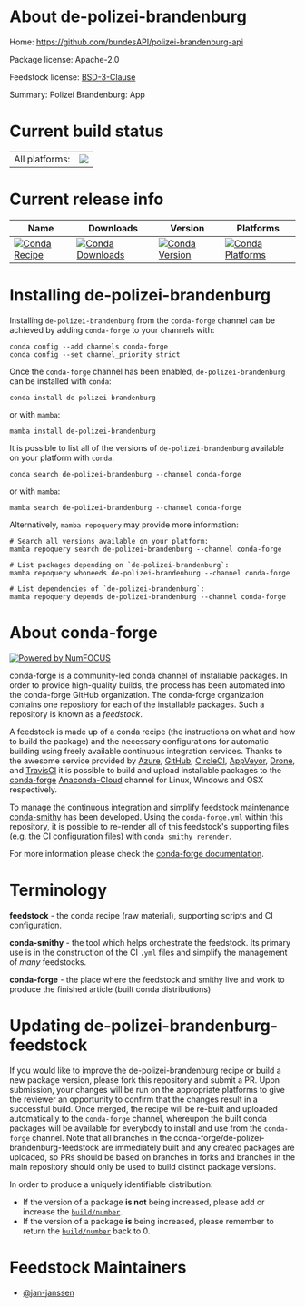 About de-polizei-brandenburg
============================

Home: https://github.com/bundesAPI/polizei-brandenburg-api

Package license: Apache-2.0

Feedstock license: [BSD-3-Clause](https://github.com/conda-forge/de-polizei-brandenburg-feedstock/blob/main/LICENSE.txt)

Summary: Polizei Brandenburg: App

Current build status
====================


<table><tr><td>All platforms:</td>
    <td>
      <a href="https://dev.azure.com/conda-forge/feedstock-builds/_build/latest?definitionId=17425&branchName=main">
        <img src="https://dev.azure.com/conda-forge/feedstock-builds/_apis/build/status/de-polizei-brandenburg-feedstock?branchName=main">
      </a>
    </td>
  </tr>
</table>

Current release info
====================

| Name | Downloads | Version | Platforms |
| --- | --- | --- | --- |
| [![Conda Recipe](https://img.shields.io/badge/recipe-de--polizei--brandenburg-green.svg)](https://anaconda.org/conda-forge/de-polizei-brandenburg) | [![Conda Downloads](https://img.shields.io/conda/dn/conda-forge/de-polizei-brandenburg.svg)](https://anaconda.org/conda-forge/de-polizei-brandenburg) | [![Conda Version](https://img.shields.io/conda/vn/conda-forge/de-polizei-brandenburg.svg)](https://anaconda.org/conda-forge/de-polizei-brandenburg) | [![Conda Platforms](https://img.shields.io/conda/pn/conda-forge/de-polizei-brandenburg.svg)](https://anaconda.org/conda-forge/de-polizei-brandenburg) |

Installing de-polizei-brandenburg
=================================

Installing `de-polizei-brandenburg` from the `conda-forge` channel can be achieved by adding `conda-forge` to your channels with:

```
conda config --add channels conda-forge
conda config --set channel_priority strict
```

Once the `conda-forge` channel has been enabled, `de-polizei-brandenburg` can be installed with `conda`:

```
conda install de-polizei-brandenburg
```

or with `mamba`:

```
mamba install de-polizei-brandenburg
```

It is possible to list all of the versions of `de-polizei-brandenburg` available on your platform with `conda`:

```
conda search de-polizei-brandenburg --channel conda-forge
```

or with `mamba`:

```
mamba search de-polizei-brandenburg --channel conda-forge
```

Alternatively, `mamba repoquery` may provide more information:

```
# Search all versions available on your platform:
mamba repoquery search de-polizei-brandenburg --channel conda-forge

# List packages depending on `de-polizei-brandenburg`:
mamba repoquery whoneeds de-polizei-brandenburg --channel conda-forge

# List dependencies of `de-polizei-brandenburg`:
mamba repoquery depends de-polizei-brandenburg --channel conda-forge
```


About conda-forge
=================

[![Powered by
NumFOCUS](https://img.shields.io/badge/powered%20by-NumFOCUS-orange.svg?style=flat&colorA=E1523D&colorB=007D8A)](https://numfocus.org)

conda-forge is a community-led conda channel of installable packages.
In order to provide high-quality builds, the process has been automated into the
conda-forge GitHub organization. The conda-forge organization contains one repository
for each of the installable packages. Such a repository is known as a *feedstock*.

A feedstock is made up of a conda recipe (the instructions on what and how to build
the package) and the necessary configurations for automatic building using freely
available continuous integration services. Thanks to the awesome service provided by
[Azure](https://azure.microsoft.com/en-us/services/devops/), [GitHub](https://github.com/),
[CircleCI](https://circleci.com/), [AppVeyor](https://www.appveyor.com/),
[Drone](https://cloud.drone.io/welcome), and [TravisCI](https://travis-ci.com/)
it is possible to build and upload installable packages to the
[conda-forge](https://anaconda.org/conda-forge) [Anaconda-Cloud](https://anaconda.org/)
channel for Linux, Windows and OSX respectively.

To manage the continuous integration and simplify feedstock maintenance
[conda-smithy](https://github.com/conda-forge/conda-smithy) has been developed.
Using the ``conda-forge.yml`` within this repository, it is possible to re-render all of
this feedstock's supporting files (e.g. the CI configuration files) with ``conda smithy rerender``.

For more information please check the [conda-forge documentation](https://conda-forge.org/docs/).

Terminology
===========

**feedstock** - the conda recipe (raw material), supporting scripts and CI configuration.

**conda-smithy** - the tool which helps orchestrate the feedstock.
                   Its primary use is in the construction of the CI ``.yml`` files
                   and simplify the management of *many* feedstocks.

**conda-forge** - the place where the feedstock and smithy live and work to
                  produce the finished article (built conda distributions)


Updating de-polizei-brandenburg-feedstock
=========================================

If you would like to improve the de-polizei-brandenburg recipe or build a new
package version, please fork this repository and submit a PR. Upon submission,
your changes will be run on the appropriate platforms to give the reviewer an
opportunity to confirm that the changes result in a successful build. Once
merged, the recipe will be re-built and uploaded automatically to the
`conda-forge` channel, whereupon the built conda packages will be available for
everybody to install and use from the `conda-forge` channel.
Note that all branches in the conda-forge/de-polizei-brandenburg-feedstock are
immediately built and any created packages are uploaded, so PRs should be based
on branches in forks and branches in the main repository should only be used to
build distinct package versions.

In order to produce a uniquely identifiable distribution:
 * If the version of a package **is not** being increased, please add or increase
   the [``build/number``](https://docs.conda.io/projects/conda-build/en/latest/resources/define-metadata.html#build-number-and-string).
 * If the version of a package **is** being increased, please remember to return
   the [``build/number``](https://docs.conda.io/projects/conda-build/en/latest/resources/define-metadata.html#build-number-and-string)
   back to 0.

Feedstock Maintainers
=====================

* [@jan-janssen](https://github.com/jan-janssen/)


